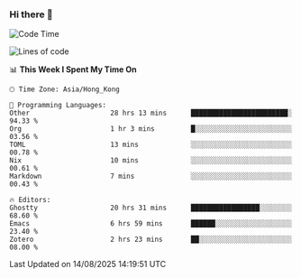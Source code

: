 ### Hi there 👋

<!--
**nicehiro/nicehiro** is a ✨ _special_ ✨ repository because its `README.md` (this file) appears on your GitHub profile.

Here are some ideas to get you started:

- 🔭 I’m currently working on ...
- 🌱 I’m currently learning ...
- 👯 I’m looking to collaborate on ...
- 🤔 I’m looking for help with ...
- 💬 Ask me about ...
- 📫 How to reach me: ...
- 😄 Pronouns: ...
- ⚡ Fun fact: ...
-->

<!--START_SECTION:waka-->
![Code Time](http://img.shields.io/badge/Code%20Time-900%20hrs%2046%20mins-blue)

![Lines of code](https://img.shields.io/badge/From%20Hello%20World%20I%27ve%20Written-1.7%20million%20lines%20of%20code-blue)

📊 **This Week I Spent My Time On** 

```text
🕑︎ Time Zone: Asia/Hong_Kong

💬 Programming Languages: 
Other                    28 hrs 13 mins      ████████████████████████░   94.33 % 
Org                      1 hr 3 mins         █░░░░░░░░░░░░░░░░░░░░░░░░   03.56 % 
TOML                     13 mins             ░░░░░░░░░░░░░░░░░░░░░░░░░   00.78 % 
Nix                      10 mins             ░░░░░░░░░░░░░░░░░░░░░░░░░   00.61 % 
Markdown                 7 mins              ░░░░░░░░░░░░░░░░░░░░░░░░░   00.43 % 

🔥 Editors: 
Ghostty                  20 hrs 31 mins      █████████████████░░░░░░░░   68.60 % 
Emacs                    6 hrs 59 mins       ██████░░░░░░░░░░░░░░░░░░░   23.40 % 
Zotero                   2 hrs 23 mins       ██░░░░░░░░░░░░░░░░░░░░░░░   08.00 % 
```


 Last Updated on 14/08/2025 14:19:51 UTC
<!--END_SECTION:waka-->
